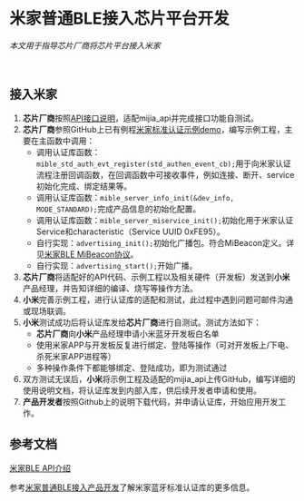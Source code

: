 # 米家普通BLE接入芯片平台开发

*本文用于指导芯片厂商将芯片平台接入米家*

<br/>

## 接入米家

1. **芯片厂商**按照[API接口说明](https://miecosystem.github.io/mijia_ble_api/)，适配mijia_api并完成接口功能自测试。
2. **芯片厂商**参照GitHub上已有例程[米家标准认证示例demo](https://github.com/MiEcosystem/mijia_ble)，编写示例工程，主要在主函数中调用：
    - 调用认证库函数：`mible_std_auth_evt_register(std_authen_event_cb);`用于向米家认证流程注册回调函数，在回调函数中可接收事件，例如连接、断开、service初始化完成、绑定结果等。
    - 调用认证库函数：`mible_server_info_init(&dev_info, MODE_STANDARD);`完成产品信息的初始化配置。
    - 调用认证库函数：`mible_server_miservice_init();`初始化用于米家认证Service和characteristic（Service UUID 0xFE95）。
    - 自行实现：`advertising_init();`初始化广播包。符合MiBeacon定义。详见[米家BLE MiBeacon协议](https://github.com/MiEcosystem/miio_open/blob/master/ble/02-%E7%B1%B3%E5%AE%B6BLE%20MiBeacon%E5%8D%8F%E8%AE%AE.md)。
    - 自行实现：`advertising_start();`开始广播。
3. **芯片厂商**将适配好的API代码、示例工程以及相关硬件（开发板）发送到**小米**产品经理，并告知详细的编译、烧写等操作方法。
4. **小米**完善示例工程，进行认证库的适配和测试，此过程中遇到问题可邮件沟通或现场联调。
5. **小米**测试成功后将认证库发给**芯片厂商**进行自测试。测试方法如下：
    - **芯片厂商**向**小米**产品经理申请小米蓝牙开发板白名单
    - 使用米家APP与开发板反复进行绑定、登陆等操作（可对开发板上/下电、杀死米家APP进程等）
    - 多种操作条件下都能够绑定、登陆成功，即为测试通过
6. 双方测试无误后，**小米**将示例工程及适配的mijia_api上传GitHub，编写详细的使用说明文档，将认证库发到内部入库，供后续开发者申请和使用。
7. **产品开发者**按照Github上的说明下载代码，并申请认证库，开始应用开发工作。

## 参考文档

[米家BLE API介绍](https://miecosystem.github.io/mijia_ble_api/)

参考[米家普通BLE接入产品开发](https://github.com/MiEcosystem/miio_open/blob/master/ble/04-%E7%B1%B3%E5%AE%B6%E6%99%AE%E9%80%9ABLE%E6%8E%A5%E5%85%A5%E4%BA%A7%E5%93%81%E5%BC%80%E5%8F%91.md)了解米家蓝牙标准认证库的更多信息。
